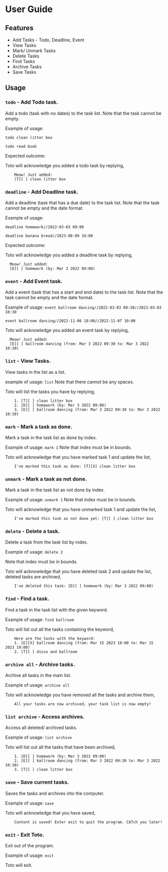 # User Guide

## Features 
* Add Tasks - Todo, Deadline, Event
* View Tasks
* Mark/ Unmark Tasks
* Delete Tasks
* Find Tasks
* Archive Tasks
* Save Tasks

## Usage

### `todo` - Add Todo task.

Add a todo (task with no dates) to the task list. 
Note that the task cannot be empty. 

Example of usage: 

`todo clean litter box`

`todo read book`

Expected outcome:

Toto will acknowledge you added a todo task by replying, 

```
    Meow! Just added:
    [T][ ] clean litter box
```
### `deadline` - Add Deadline task.

Add a deadline (task that has a due date) to the task list. 
Note that the task cannot be empty and the date format. 

Example of usage:

`deadline homework//2022-03-03 09:00`

`deadline banana bread//2023-08-09 19:00`

Expected outcome:

Toto will acknowledge you added a deadline task by replying, 

```
  Meow! Just added:
  [D][ ] homework (by: Mar 3 2022 09:00)
```
### `event` - Add Event task.

Add a event (task that has a start and end date) to the task list.
Note that the task cannot be empty and the date format. 

Example of usage:
`event ballroom dancing//2022-03-03 09:30//2022-03-03 10:30`

`event ballroom dancing//2022-11-06 18:00//2022-11-07 10:00`

Toto will acknowledge you added an event task by replying, 

```
  Meow! Just added:
  [E][ ] ballroom dancing (from: Mar 3 2022 09:30 to: Mar 3 2022 10:30)
```
### `list` - View Tasks.
View tasks in the list as a list. 

example of usage: 
`list` 
Note that there cannot be any spaces. 

Toto will list the tasks you have by replying, 

```
    1. [T][ ] clean litter box
    2. [D][ ] homework (by: Mar 3 2022 09:00)
    3. [E][ ] ballroom dancing (from: Mar 3 2022 09:30 to: Mar 3 2022 10:30)
```

### `mark` - Mark a task as done.

Mark a task in the task list as done by index.

Example of usage: 
`mark 1`
Note that index must be in bounds. 

Toto will acknowledge that you have marked task 1 and update the list, 
   
``` 
    I've marked this task as done: [T][X] clean litter box
```

### `unmark` - Mark a task as not done.

Mark a task in the task list as not done by index. 

Example of usage: 
`unmark 1`
Note that index must be in bounds. 

Toto will acknowledge that you have unmarked task 1 and update the list, 

``` 
    I've marked this task as not done yet: [T][ ] clean litter box
```

### `delete` - Delete a task. 

Delete a task from the task list by index. 

Example of usage: 
`delete 2`

Note that index must be in bounds. 

Toto will acknowledge that you have deleted task 2 and update the list, deleted tasks are archived, 


``` 
    I've deleted this task: [D][ ] homework (by: Mar 3 2022 09:00)
```

### `find` - Find a task.

Find a task in the task list with the given keyword. 

Example of usage: 
`find ballroom`

Toto will list out all the tasks containing the keyword, 

```
    Here are the tasks with the keyword:
    1. [E][X] ballroom dancing (from: Mar 15 2023 18:00 to: Mar 15 2023 19:00)
    2. [T][ ] disco and ballroom
```

### `archive all` - Archive tasks. 

Archive all tasks in the main list. 

Example of usage:
`archive all`

Toto will acknowledge you have removed all the tasks and archive them, 

```
    All your tasks are now archived, your task list is now empty!
```

### `list archive` - Access archives. 

Access all deleted/ archived tasks. 

Example of usage: 
`list archive`

Toto will list out all the tasks that have been archived, 

```
    1. [D][ ] homework (by: Mar 3 2022 09:00)
    2. [E][ ] ballroom dancing (from: Mar 3 2022 09:30 to: Mar 3 2022 10:30)
    3. [T][ ] clean litter box
```
### `save` - Save current tasks. 

Saves the tasks and archives into the computer. 

Example of usage: 
`save`

Toto will acknowledge that you have saved, 

```
    Content is saved! Enter exit to quit the program. CATch you later!
```

### `exit` - Exit Toto. 

Exit out of the program. 

Example of usage: 
`exit`

Toto will exit. 
